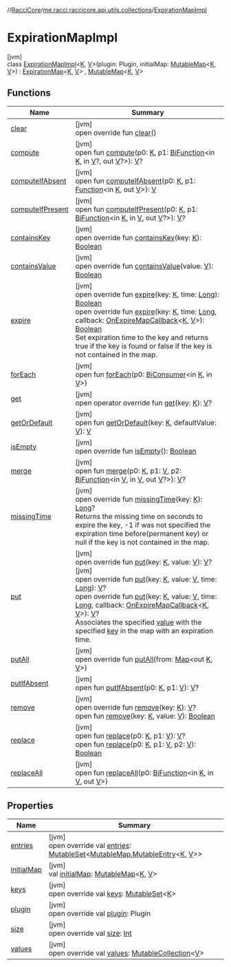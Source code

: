 //[RacciCore](../../../index.md)/[me.racci.raccicore.api.utils.collections](../index.md)/[ExpirationMapImpl](index.md)

# ExpirationMapImpl

[jvm]\
class [ExpirationMapImpl](index.md)&lt;[K](index.md), [V](index.md)&gt;(plugin: Plugin, initialMap: [MutableMap](https://kotlinlang.org/api/latest/jvm/stdlib/kotlin.collections/-mutable-map/index.html)&lt;[K](index.md), [V](index.md)&gt;) : [ExpirationMap](../-expiration-map/index.md)&lt;[K](index.md), [V](index.md)&gt; , [MutableMap](https://kotlinlang.org/api/latest/jvm/stdlib/kotlin.collections/-mutable-map/index.html)&lt;[K](index.md), [V](index.md)&gt;

## Functions

| Name | Summary |
|---|---|
| [clear](index.md#1264776610%2FFunctions%2F-1216412040) | [jvm]<br>open override fun [clear](index.md#1264776610%2FFunctions%2F-1216412040)() |
| [compute](../-observable-map/index.md#-2125908806%2FFunctions%2F-1216412040) | [jvm]<br>open fun [compute](../-observable-map/index.md#-2125908806%2FFunctions%2F-1216412040)(p0: [K](index.md), p1: [BiFunction](https://docs.oracle.com/javase/8/docs/api/java/util/function/BiFunction.html)&lt;in [K](index.md), in [V](index.md)?, out [V](index.md)?&gt;): [V](index.md)? |
| [computeIfAbsent](../-observable-map/index.md#-2012194187%2FFunctions%2F-1216412040) | [jvm]<br>open fun [computeIfAbsent](../-observable-map/index.md#-2012194187%2FFunctions%2F-1216412040)(p0: [K](index.md), p1: [Function](https://docs.oracle.com/javase/8/docs/api/java/util/function/Function.html)&lt;in [K](index.md), out [V](index.md)&gt;): [V](index.md) |
| [computeIfPresent](../-observable-map/index.md#1357972273%2FFunctions%2F-1216412040) | [jvm]<br>open fun [computeIfPresent](../-observable-map/index.md#1357972273%2FFunctions%2F-1216412040)(p0: [K](index.md), p1: [BiFunction](https://docs.oracle.com/javase/8/docs/api/java/util/function/BiFunction.html)&lt;in [K](index.md), in [V](index.md), out [V](index.md)?&gt;): [V](index.md)? |
| [containsKey](../-observable-map/index.md#189495335%2FFunctions%2F-1216412040) | [jvm]<br>open override fun [containsKey](../-observable-map/index.md#189495335%2FFunctions%2F-1216412040)(key: [K](index.md)): [Boolean](https://kotlinlang.org/api/latest/jvm/stdlib/kotlin/-boolean/index.html) |
| [containsValue](../-observable-map/index.md#-337993863%2FFunctions%2F-1216412040) | [jvm]<br>open override fun [containsValue](../-observable-map/index.md#-337993863%2FFunctions%2F-1216412040)(value: [V](index.md)): [Boolean](https://kotlinlang.org/api/latest/jvm/stdlib/kotlin/-boolean/index.html) |
| [expire](expire.md) | [jvm]<br>open override fun [expire](expire.md)(key: [K](index.md), time: [Long](https://kotlinlang.org/api/latest/jvm/stdlib/kotlin/-long/index.html)): [Boolean](https://kotlinlang.org/api/latest/jvm/stdlib/kotlin/-boolean/index.html)<br>open override fun [expire](expire.md)(key: [K](index.md), time: [Long](https://kotlinlang.org/api/latest/jvm/stdlib/kotlin/-long/index.html), callback: [OnExpireMapCallback](../index.md#747812612%2FClasslikes%2F-1216412040)&lt;[K](index.md), [V](index.md)&gt;): [Boolean](https://kotlinlang.org/api/latest/jvm/stdlib/kotlin/-boolean/index.html)<br>Set expiration time to the key and returns true if the key is found or false if the key is not contained in the map. |
| [forEach](../-observable-map/index.md#1890068580%2FFunctions%2F-1216412040) | [jvm]<br>open fun [forEach](../-observable-map/index.md#1890068580%2FFunctions%2F-1216412040)(p0: [BiConsumer](https://docs.oracle.com/javase/8/docs/api/java/util/function/BiConsumer.html)&lt;in [K](index.md), in [V](index.md)&gt;) |
| [get](../-observable-map/index.md#1589144509%2FFunctions%2F-1216412040) | [jvm]<br>open operator override fun [get](../-observable-map/index.md#1589144509%2FFunctions%2F-1216412040)(key: [K](index.md)): [V](index.md)? |
| [getOrDefault](../-observable-map/index.md#1493482850%2FFunctions%2F-1216412040) | [jvm]<br>open fun [getOrDefault](../-observable-map/index.md#1493482850%2FFunctions%2F-1216412040)(key: [K](index.md), defaultValue: [V](index.md)): [V](index.md) |
| [isEmpty](../-observable-map/index.md#-1708477740%2FFunctions%2F-1216412040) | [jvm]<br>open override fun [isEmpty](../-observable-map/index.md#-1708477740%2FFunctions%2F-1216412040)(): [Boolean](https://kotlinlang.org/api/latest/jvm/stdlib/kotlin/-boolean/index.html) |
| [merge](../-observable-map/index.md#1519727293%2FFunctions%2F-1216412040) | [jvm]<br>open fun [merge](../-observable-map/index.md#1519727293%2FFunctions%2F-1216412040)(p0: [K](index.md), p1: [V](index.md), p2: [BiFunction](https://docs.oracle.com/javase/8/docs/api/java/util/function/BiFunction.html)&lt;in [V](index.md), in [V](index.md), out [V](index.md)?&gt;): [V](index.md)? |
| [missingTime](missing-time.md) | [jvm]<br>open override fun [missingTime](missing-time.md)(key: [K](index.md)): [Long](https://kotlinlang.org/api/latest/jvm/stdlib/kotlin/-long/index.html)?<br>Returns the missing time on seconds to expire the key, -1 if was not specified the expiration time before(permanent key) or null if the key is not contained in the map. |
| [put](put.md) | [jvm]<br>open override fun [put](put.md)(key: [K](index.md), value: [V](index.md)): [V](index.md)?<br>[jvm]<br>open override fun [put](put.md)(key: [K](index.md), value: [V](index.md), time: [Long](https://kotlinlang.org/api/latest/jvm/stdlib/kotlin/-long/index.html)): [V](index.md)?<br>open override fun [put](put.md)(key: [K](index.md), value: [V](index.md), time: [Long](https://kotlinlang.org/api/latest/jvm/stdlib/kotlin/-long/index.html), callback: [OnExpireMapCallback](../index.md#747812612%2FClasslikes%2F-1216412040)&lt;[K](index.md), [V](index.md)&gt;): [V](index.md)?<br>Associates the specified [value](put.md) with the specified [key](put.md) in the map with an expiration time. |
| [putAll](index.md#-1770992861%2FFunctions%2F-1216412040) | [jvm]<br>open override fun [putAll](index.md#-1770992861%2FFunctions%2F-1216412040)(from: [Map](https://kotlinlang.org/api/latest/jvm/stdlib/kotlin.collections/-map/index.html)&lt;out [K](index.md), [V](index.md)&gt;) |
| [putIfAbsent](index.md#-255529517%2FFunctions%2F-1216412040) | [jvm]<br>open fun [putIfAbsent](index.md#-255529517%2FFunctions%2F-1216412040)(p0: [K](index.md), p1: [V](index.md)): [V](index.md)? |
| [remove](remove.md) | [jvm]<br>open override fun [remove](remove.md)(key: [K](index.md)): [V](index.md)?<br>open fun [remove](index.md#351754838%2FFunctions%2F-1216412040)(key: [K](index.md), value: [V](index.md)): [Boolean](https://kotlinlang.org/api/latest/jvm/stdlib/kotlin/-boolean/index.html) |
| [replace](index.md#1894614946%2FFunctions%2F-1216412040) | [jvm]<br>open fun [replace](index.md#1894614946%2FFunctions%2F-1216412040)(p0: [K](index.md), p1: [V](index.md)): [V](index.md)?<br>open fun [replace](index.md#-1618274495%2FFunctions%2F-1216412040)(p0: [K](index.md), p1: [V](index.md), p2: [V](index.md)): [Boolean](https://kotlinlang.org/api/latest/jvm/stdlib/kotlin/-boolean/index.html) |
| [replaceAll](../-observable-map/index.md#-616367665%2FFunctions%2F-1216412040) | [jvm]<br>open fun [replaceAll](../-observable-map/index.md#-616367665%2FFunctions%2F-1216412040)(p0: [BiFunction](https://docs.oracle.com/javase/8/docs/api/java/util/function/BiFunction.html)&lt;in [K](index.md), in [V](index.md), out [V](index.md)&gt;) |

## Properties

| Name | Summary |
|---|---|
| [entries](../-observable-map/index.md#313986111%2FProperties%2F-1216412040) | [jvm]<br>open override val [entries](../-observable-map/index.md#313986111%2FProperties%2F-1216412040): [MutableSet](https://kotlinlang.org/api/latest/jvm/stdlib/kotlin.collections/-mutable-set/index.html)&lt;[MutableMap.MutableEntry](https://kotlinlang.org/api/latest/jvm/stdlib/kotlin.collections/-mutable-map/-mutable-entry/index.html)&lt;[K](index.md), [V](index.md)&gt;&gt; |
| [initialMap](initial-map.md) | [jvm]<br>val [initialMap](initial-map.md): [MutableMap](https://kotlinlang.org/api/latest/jvm/stdlib/kotlin.collections/-mutable-map/index.html)&lt;[K](index.md), [V](index.md)&gt; |
| [keys](../-observable-map/index.md#-1153773961%2FProperties%2F-1216412040) | [jvm]<br>open override val [keys](../-observable-map/index.md#-1153773961%2FProperties%2F-1216412040): [MutableSet](https://kotlinlang.org/api/latest/jvm/stdlib/kotlin.collections/-mutable-set/index.html)&lt;[K](index.md)&gt; |
| [plugin](plugin.md) | [jvm]<br>open override val [plugin](plugin.md): Plugin |
| [size](../-observable-map/index.md#-157521630%2FProperties%2F-1216412040) | [jvm]<br>open override val [size](../-observable-map/index.md#-157521630%2FProperties%2F-1216412040): [Int](https://kotlinlang.org/api/latest/jvm/stdlib/kotlin/-int/index.html) |
| [values](../-observable-map/index.md#211311497%2FProperties%2F-1216412040) | [jvm]<br>open override val [values](../-observable-map/index.md#211311497%2FProperties%2F-1216412040): [MutableCollection](https://kotlinlang.org/api/latest/jvm/stdlib/kotlin.collections/-mutable-collection/index.html)&lt;[V](index.md)&gt; |
